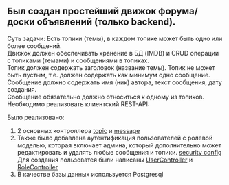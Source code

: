 ## Был создан простейший движок форума/доски объявлений (только backend).
Суть задачи:
Есть топики (темы), в каждом топике может быть одно или более сообщений.  
Движок должен обеспечивать хранение в БД (IMDB) и CRUD операции с топиками (темами) и сообщениями в топиках.  
Топик должен содержать заголовок (название темы). Топик не может быть пустым, т.е. должен содержать как минимум одно сообщение.  
Сообщение должно содержать имя (ник) автора, текст сообщения, дату создания.  
Сообщение обязательно должно относиться к одному из топиков.  
Необходимо реализовать клиентский REST-API:

Было реализовано:
1) 2 основных контроллера [topic](src/main/kotlin/com/example/demo/controller/TopicController.kt) и [message](src/main/kotlin/com/example/demo/controller/MessageController.kt)
2) Также было добавлена аутентификация пользователей с ролевой моделью, которая включает админа, который дополнительно
   может редактировать и удалять любые сообщения и топики.
   [security config](src/main/kotlin/com/example/demo/config/SecurityConfig.kt)  
   Для создания пользоватея были написаны [UserController](src/main/kotlin/com/example/demo/controller/UserController.kt) и
   [RoleController](src/main/kotlin/com/example/demo/controller/RoleController.kt)
3) В качестве базы данных используется Postgresql